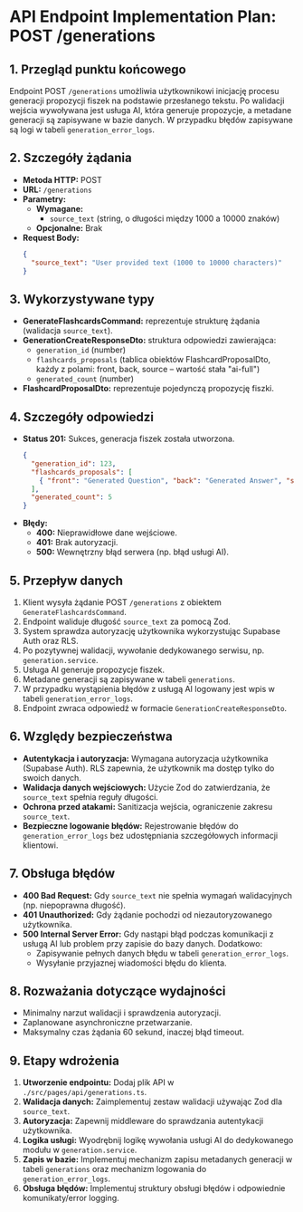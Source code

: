 # API Endpoint Implementation Plan: POST /generations

## 1. Przegląd punktu końcowego
Endpoint POST `/generations` umożliwia użytkownikowi inicjację procesu generacji propozycji fiszek na podstawie przesłanego tekstu. Po walidacji wejścia wywoływana jest usługa AI, która generuje propozycje, a metadane generacji są zapisywane w bazie danych. W przypadku błędów zapisywane są logi w tabeli `generation_error_logs`.

## 2. Szczegóły żądania
- **Metoda HTTP:** POST
- **URL:** `/generations`
- **Parametry:**
  - **Wymagane:** 
    - `source_text` (string, o długości między 1000 a 10000 znaków)
  - **Opcjonalne:** Brak
- **Request Body:**
  ```json
  {
    "source_text": "User provided text (1000 to 10000 characters)"
  }
  ```

## 3. Wykorzystywane typy
- **GenerateFlashcardsCommand:** reprezentuje strukturę żądania (walidacja `source_text`).
- **GenerationCreateResponseDto:** struktura odpowiedzi zawierająca:
  - `generation_id` (number)
  - `flashcards_proposals` (tablica obiektów FlashcardProposalDto, każdy z polami: front, back, source – wartość stała "ai-full")
  - `generated_count` (number)
- **FlashcardProposalDto:** reprezentuje pojedynczą propozycję fiszki.

## 4. Szczegóły odpowiedzi
- **Status 201:** Sukces, generacja fiszek została utworzona.
  ```json
  {
    "generation_id": 123,
    "flashcards_proposals": [
      { "front": "Generated Question", "back": "Generated Answer", "source": "ai-full" }
    ],
    "generated_count": 5
  }
  ```
- **Błędy:**
  - **400:** Nieprawidłowe dane wejściowe.
  - **401:** Brak autoryzacji.
  - **500:** Wewnętrzny błąd serwera (np. błąd usługi AI).

## 5. Przepływ danych
1. Klient wysyła żądanie POST `/generations` z obiektem `GenerateFlashcardsCommand`.
2. Endpoint waliduje długość `source_text` za pomocą Zod.
3. System sprawdza autoryzację użytkownika wykorzystując Supabase Auth oraz RLS.
4. Po pozytywnej walidacji, wywołanie dedykowanego serwisu, np. `generation.service`.
5. Usługa AI generuje propozycje fiszek.
6. Metadane generacji są zapisywane w tabeli `generations`.
7. W przypadku wystąpienia błędów z usługą AI logowany jest wpis w tabeli `generation_error_logs`.
8. Endpoint zwraca odpowiedź w formacie `GenerationCreateResponseDto`.

## 6. Względy bezpieczeństwa
- **Autentykacja i autoryzacja:** Wymagana autoryzacja użytkownika (Supabase Auth). RLS zapewnia, że użytkownik ma dostęp tylko do swoich danych.
- **Walidacja danych wejściowych:** Użycie Zod do zatwierdzania, że `source_text` spełnia reguły długości.
- **Ochrona przed atakami:** Sanitizacja wejścia, ograniczenie zakresu `source_text`.
- **Bezpieczne logowanie błędów:** Rejestrowanie błędów do `generation_error_logs` bez udostępniania szczegółowych informacji klientowi.

## 7. Obsługa błędów
- **400 Bad Request:** Gdy `source_text` nie spełnia wymagań walidacyjnych (np. niepoprawna długość).
- **401 Unauthorized:** Gdy żądanie pochodzi od niezautoryzowanego użytkownika.
- **500 Internal Server Error:** Gdy nastąpi błąd podczas komunikacji z usługą AI lub problem przy zapisie do bazy danych. Dodatkowo:
  - Zapisywanie pełnych danych błędu w tabeli `generation_error_logs`.
  - Wysyłanie przyjaznej wiadomości błędu do klienta.

## 8. Rozważania dotyczące wydajności
- Minimalny narzut walidacji i sprawdzenia autoryzacji.
- Zaplanowane asynchroniczne przetwarzanie.
- Maksymalny czas żądania 60 sekund, inaczej błąd timeout.

## 9. Etapy wdrożenia
1. **Utworzenie endpointu:** Dodaj plik API w `./src/pages/api/generations.ts`.
2. **Walidacja danych:** Zaimplementuj zestaw walidacji używając Zod dla `source_text`.
3. **Autoryzacja:** Zapewnij middleware do sprawdzania autentykacji użytkownika.
4. **Logika usługi:** Wyodrębnij logikę wywołania usługi AI do dedykowanego modułu w `generation.service`.
5. **Zapis w bazie:** Implementuj mechanizm zapisu metadanych generacji w tabeli `generations` oraz mechanizm logowania do `generation_error_logs`.
6. **Obsługa błędów:** Implementuj struktury obsługi błędów i odpowiednie komunikaty/error logging.